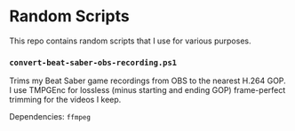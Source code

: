 # Random Scripts

This repo contains random scripts that I use for various purposes.

### `convert-beat-saber-obs-recording.ps1`

Trims my Beat Saber game recordings from OBS to the nearest H.264 GOP. I use TMPGEnc for lossless (minus starting and ending GOP) frame-perfect trimming for the videos I keep.

Dependencies: `ffmpeg`
